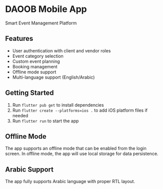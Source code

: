 # DAOOB Mobile App

Smart Event Management Platform

## Features

- User authentication with client and vendor roles
- Event category selection
- Custom event planning
- Booking management
- Offline mode support
- Multi-language support (English/Arabic)

## Getting Started

1. Run `flutter pub get` to install dependencies
2. Run `flutter create --platforms=ios .` to add iOS platform files if needed
3. Run `flutter run` to start the app

## Offline Mode

The app supports an offline mode that can be enabled from the login screen.
In offline mode, the app will use local storage for data persistence.

## Arabic Support

The app fully supports Arabic language with proper RTL layout.
